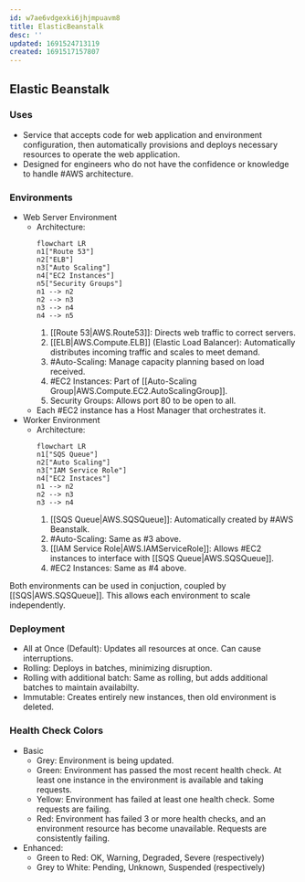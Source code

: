 ```yaml
---
id: w7ae6vdgexki6jhjmpuavm8
title: ElasticBeanstalk
desc: ''
updated: 1691524713119
created: 1691517157807
---
```


## Elastic Beanstalk

### Uses
 - Service that accepts code for web application and environment configuration, then automatically provisions and deploys necessary resources to operate the web application.
 - Designed for engineers who do not have the confidence or knowledge to handle #AWS architecture.

### Environments
 - Web Server Environment
     - Architecture:
        ```mermaid
        flowchart LR
        n1["Route 53"]
        n2["ELB"]
        n3["Auto Scaling"]
        n4["EC2 Instances"]
        n5["Security Groups"]
        n1 --> n2
        n2 --> n3
        n3 --> n4
        n4 --> n5
        ```
       1. [[Route 53|AWS.Route53]]: Directs web traffic to correct servers.
       2. [[ELB|AWS.Compute.ELB]] (Elastic Load Balancer): Automatically distributes incoming traffic and scales to meet demand.
       3. #Auto-Scaling: Manage capacity planning based on load received.
       4. #EC2 Instances: Part of [[Auto-Scaling Group|AWS.Compute.EC2.AutoScalingGroup]].
       5. Security Groups: Allows port 80 to be open to all.
   - Each #EC2 instance has a Host Manager that orchestrates it.
- Worker Environment
  - Architecture:
      ```mermaid
      flowchart LR
      n1["SQS Queue"]
      n2["Auto Scaling"]
      n3["IAM Service Role"]
      n4["EC2 Instaces"]
      n1 --> n2
      n2 --> n3
      n3 --> n4
      ```
    1. [[SQS Queue|AWS.SQSQueue]]: Automatically created by #AWS Beanstalk.
    2. #Auto-Scaling: Same as #3 above.
    3. [[IAM Service Role|AWS.IAMServiceRole]]: Allows #EC2 instances to interface with [[SQS Queue|AWS.SQSQueue]].
    4. #EC2 Instances: Same as #4 above.
  
Both environments can be used in conjuction, coupled by [[SQS|AWS.SQSQueue]]. This allows each environment to scale independently.

### Deployment
 - All at Once (Default): Updates all resources at once. Can cause interruptions.
 - Rolling: Deploys in batches, minimizing disruption.
 - Rolling with additional batch: Same as rolling, but adds additional batches to maintain availabilty.
 - Immutable: Creates entirely new instances, then old environment is deleted.

### Health Check Colors
 - Basic
     - Grey: Environment is being updated.
     - Green: Environment has passed the most recent health check. At least one instance in the environment is available and taking requests.
     - Yellow: Environment has failed at least one health check. Some requests are failing.
     - Red: Environment has failed 3 or more health checks, and an environment resource has become unavailable. Requests are consistently failing.
 - Enhanced:
     - Green to Red: OK, Warning, Degraded, Severe (respectively)
     - Grey to White: Pending, Unknown, Suspended (respectively)